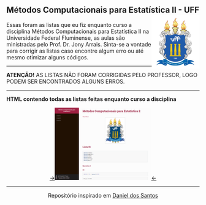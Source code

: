 ## Métodos Computacionais para Estatística II - UFF <img src="man/figures/UFF_brasao.png" align="right" />

Essas foram as listas que eu fiz enquanto curso a disciplina Métodos Computacionais para Estatística II na Universidade Federal Fluminense, as aulas são ministradas pelo Prof. Dr. Jony Arrais. 
Sinta-se a vontade para corrigir as listas caso encontre algum erro ou até mesmo otimizar alguns códigos. 

--- 

**ATENÇÃO!** AS LISTAS NÃO FORAM CORRIGIDAS PELO PROFESSOR, LOGO PODEM SER ENCONTRADOS ALGUNS ERROS.  

---

**HTML contendo todas as listas feitas enquanto curso a disciplina**

<center> <a href="http://rpubs.com/luizfcp/lista-metodos">
-><img src="man/figures/metodos.png" width="50%" height="50%"/><-
</a>

---

Repositório inspirado em [Daniel dos Santos](https://github.com/Daniel-EST/metodos-listas-uff)
